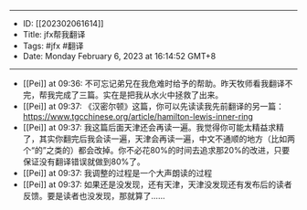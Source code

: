 - --
- ID: [[202302061614]]
- Title: jfx帮我翻译
- Tags: #jfx #翻译
- Date: Monday February 6, 2023 at 16:14:52 GMT+8
- --
- [[Pei]] at 09:36: 不可忘记弟兄在我危难时给予的帮助。昨天牧师看我翻译不完，帮我完成了三篇。实在是把我从水火中拯救了出来。
- [[Pei]] at 09:37: 《汉密尔顿》这篇，你可以先读读我先前翻译的另一篇： https://www.tgcchinese.org/article/hamilton-lewis-inner-ring
- [[Pei]] at 09:37: 我这篇后面天津还会再读一遍。我觉得你可能太精益求精了，其实你翻完后我会读一遍，天津会再读一遍，中文不通顺的地方（比如两个“的”之类的）都会改掉。你不必花80%的时间去追求那20%的改进，只要保证没有翻译错误就做到80%了。
- [[Pei]] at 09:37: 我调整的过程是一个大声朗读的过程
- [[Pei]] at 09:37: 如果还是没发现，还有天津，天津没发现还有发布后的读者反馈。要是读者也没发现，那就算了……
